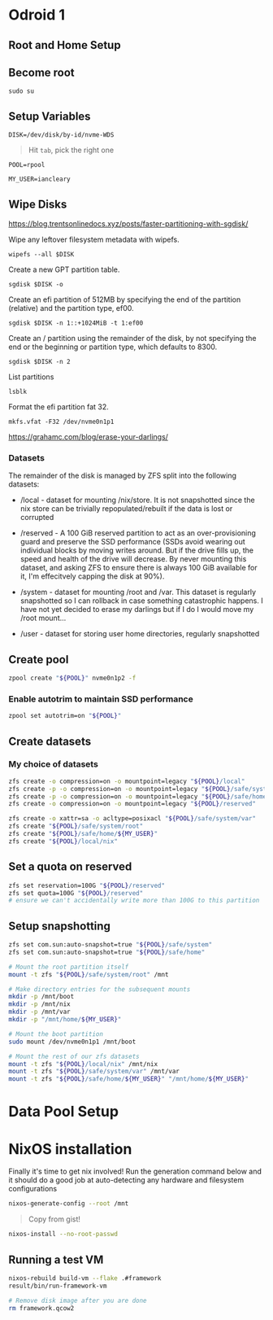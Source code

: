 # Odroid 1

## Root and Home Setup

## Become root

`sudo su`

## Setup Variables

`DISK=/dev/disk/by-id/nvme-WDS`

> Hit `tab`, pick the right one

`POOL=rpool`

`MY_USER=iancleary`

## Wipe Disks

<https://blog.trentsonlinedocs.xyz/posts/faster-partitioning-with-sgdisk/>

Wipe any leftover filesystem metadata with wipefs.

`wipefs --all $DISK`

Create a new GPT partition table.

`sgdisk $DISK -o`

Create an efi partition of 512MB by specifying the end of the partition (relative) and the partition type, ef00.

`sgdisk $DISK -n 1::+1024MiB -t 1:ef00`

Create an / partition using the remainder of the disk, by not specifying the end or the beginning or partition type, which defaults to 8300.

`sgdisk $DISK -n 2`

List partitions

`lsblk`

Format the efi partition fat 32.

`mkfs.vfat -F32 /dev/nvme0n1p1`

<https://grahamc.com/blog/erase-your-darlings/>

### Datasets

The remainder of the disk is managed by ZFS split into the following datasets:

- /local - dataset for mounting /nix/store. It is not snapshotted since the nix store can be trivially repopulated/rebuilt if the data is lost or corrupted

- /reserved - A 100 GiB reserved partition to act as an over-provisioning guard and preserve the SSD performance (SSDs avoid wearing out individual blocks by moving writes around. But if the drive fills up, the speed and health of the drive will decrease. By never mounting this dataset, and asking ZFS to ensure there is always 100 GiB available for it, I'm effecitvely capping the disk at 90%).

- /system - dataset for mounting /root and /var. This dataset is regularly snapshotted so I can rollback in case something catastrophic happens. I have not yet decided to erase my darlings but if I do I would move my /root mount...

- /user - dataset for storing user home directories, regularly snapshotted

## Create pool

```bash
zpool create "${POOL}" nvme0n1p2 -f
```

### Enable autotrim to maintain SSD performance

```bash
zpool set autotrim=on "${POOL}"
```

## Create datasets

### My choice of datasets

```bash
zfs create -o compression=on -o mountpoint=legacy "${POOL}/local"
zfs create -p -o compression=on -o mountpoint=legacy "${POOL}/safe/system"
zfs create -p -o compression=on -o mountpoint=legacy "${POOL}/safe/home"
zfs create -o compression=on -o mountpoint=legacy "${POOL}/reserved"
```

```bash
zfs create -o xattr=sa -o acltype=posixacl "${POOL}/safe/system/var"
zfs create "${POOL}/safe/system/root"
zfs create "${POOL}/safe/home/${MY_USER}"
zfs create "${POOL}/local/nix"
```

## Set a quota on reserved

```bash
zfs set reservation=100G "${POOL}/reserved"
zfs set quota=100G "${POOL}/reserved"
# ensure we can't accidentally write more than 100G to this partition
```

## Setup snapshotting
```bash
zfs set com.sun:auto-snapshot=true "${POOL}/safe/system"
zfs set com.sun:auto-snapshot=true "${POOL}/safe/home"
```

```bash
# Mount the root partition itself
mount -t zfs "${POOL}/safe/system/root" /mnt

# Make directory entries for the subsequent mounts
mkdir -p /mnt/boot
mkdir -p /mnt/nix
mkdir -p /mnt/var
mkdir -p "/mnt/home/${MY_USER}"

# Mount the boot partition
sudo mount /dev/nvme0n1p1 /mnt/boot

# Mount the rest of our zfs datasets
mount -t zfs "${POOL}/local/nix" /mnt/nix
mount -t zfs "${POOL}/safe/system/var" /mnt/var
mount -t zfs "${POOL}/safe/home/${MY_USER}" "/mnt/home/${MY_USER}"
```

# Data Pool Setup

# NixOS installation

Finally it's time to get nix involved! Run the generation command below and
it should do a good job at auto-detecting any hardware and filesystem configurations

```bash
nixos-generate-config --root /mnt
```

> Copy from gist!

```bash
nixos-install --no-root-passwd
```


## Running a test VM

```bash
nixos-rebuild build-vm --flake .#framework
result/bin/run-framework-vm

# Remove disk image after you are done
rm framework.qcow2
```
